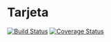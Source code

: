 # Tarjeta
[![Build Status](https://travis-ci.org/Joaquin98/Tarjeta.png?branch=master)](https://travis-ci.org/Joaquin98/Tarjeta)
[![Coverage Status](https://coveralls.io/repos/github/Joaquin98/Tarjeta/badge.svg?branch=master)](https://coveralls.io/github/Joaquin98/Tarjeta?branch=master)
